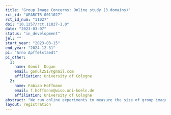 ```yaml
---
title: "Group Image Concerns: Online study (3 domains)"
rct_id: "AEARCTR-0011027"
rct_id_num: "11027"
doi: "10.1257/rct.11027-1.0"
date: "2023-03-07"
status: "in_development"
jel: ""
start_year: "2023-03-15"
end_year: "2024-12-31"
pi: "Arno Apffelstaedt"
pi_other:
  1:
    name: Gönül  Dogan
    email: gonul2517@gmail.com
    affiliation: University of Cologne
  2:
    name: Fabian Hoffmann
    email: f.hoffmann@wiso.uni-koeln.de
    affiliation: University of Cologne
abstract: "We run online experiments to measure the size of group image concerns in three different domains."
layout: registration
---
```



